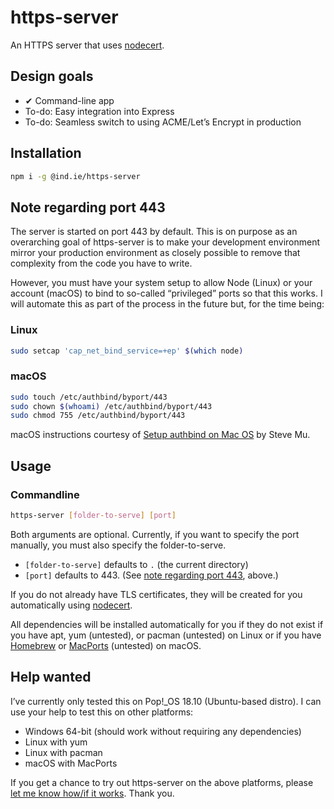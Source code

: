 # https-server

An HTTPS server that uses [nodecert](https://source.ind.ie/hypha/tools/nodecert).

## Design goals

  * ✔ Command-line app
  * To-do: Easy integration into Express
  * To-do: Seamless switch to using ACME/Let’s Encrypt in production

## Installation

```sh
npm i -g @ind.ie/https-server
```

## Note regarding port 443

The server is started on port 443 by default. This is on purpose as an overarching goal of https-server is to make your development environment mirror your production environment as closely possible to remove that complexity from the code you have to write. 

However, you must have your system setup to allow Node (Linux) or your account (macOS) to bind to so-called “privileged” ports so that this works. I will automate this as part of the process in the future but, for the time being:

### Linux

```sh
sudo setcap 'cap_net_bind_service=+ep' $(which node)
```

### macOS

```sh
sudo touch /etc/authbind/byport/443
sudo chown $(whoami) /etc/authbind/byport/443
sudo chmod 755 /etc/authbind/byport/443
```

macOS instructions courtesy of [Setup authbind on Mac OS](https://medium.com/@steve.mu.dev/setup-authbind-on-mac-os-6aee72cb828) by Steve Mu.

## Usage

### Commandline

```sh
https-server [folder-to-serve] [port]
```

Both arguments are optional. Currently, if you want to specify the port manually, you must also specify the folder-to-serve.

  * `[folder-to-serve]` defaults to `.` (the current directory)
  * `[port]` defaults to 443. (See [note regarding port 443](#note-regarding-port-443), above.)

If you do not already have TLS certificates, they will be created for you automatically using [nodecert](https://source.ind.ie/hypha/tools/nodecert).

All dependencies will be installed automatically for you if they do not exist if you have apt, yum (untested), or pacman (untested) on Linux or if you have [Homebrew](https://brew.sh/) or [MacPorts](https://www.macports.org/) (untested) on macOS. 

## Help wanted

I’ve currently only tested this on Pop!_OS 18.10 (Ubuntu-based distro). I can use your help to test this on other platforms:

  * Windows 64-bit (should work without requiring any dependencies)
  * Linux with yum
  * Linux with pacman
  * macOS with MacPorts

If you get a chance to try out https-server on the above platforms, please [let me know how/if it works](https://github.com/indie-mirror/https-server/issues). Thank you.
